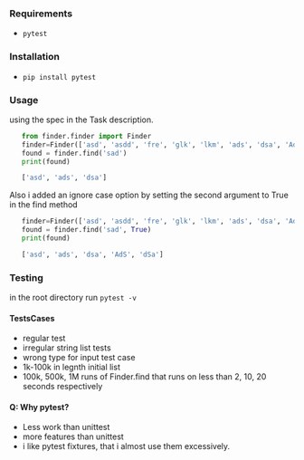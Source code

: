 ### Requirements
- `pytest`

### Installation
- `pip install pytest`

### Usage

using the spec in the Task description.

```python
   from finder.finder import Finder
   finder=Finder(['asd', 'asdd', 'fre', 'glk', 'lkm', 'ads', 'dsa', 'AdS', 'dSa']);
   found = finder.find('sad')
   print(found)
```
```bash
   ['asd', 'ads', 'dsa']
```
Also i added an ignore case option by setting the second argument to True in the find method

```python
   finder=Finder(['asd', 'asdd', 'fre', 'glk', 'lkm', 'ads', 'dsa', 'AdS', 'dSa']);
   found = finder.find('sad', True)
   print(found)
```

```bash
   ['asd', 'ads', 'dsa', 'AdS', 'dSa']
```

### Testing
in the root directory run `pytest -v`

#### TestsCases
- regular test
- irregular string list tests
- wrong type for input test case
- 1k-100k in legnth initial list
- 100k, 500k, 1M runs of Finder.find that runs on less than 2, 10, 20 seconds respectively

#### Q: Why pytest?
  * Less work than unittest
  * more features than unittest
  * i like pytest fixtures, that i almost use them excessively. 
